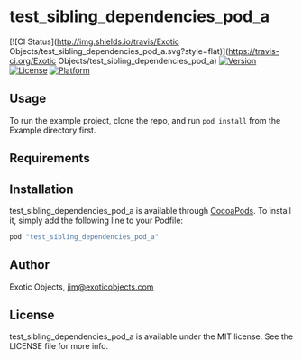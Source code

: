 # test_sibling_dependencies_pod_a

[![CI Status](http://img.shields.io/travis/Exotic Objects/test_sibling_dependencies_pod_a.svg?style=flat)](https://travis-ci.org/Exotic Objects/test_sibling_dependencies_pod_a)
[![Version](https://img.shields.io/cocoapods/v/test_sibling_dependencies_pod_a.svg?style=flat)](http://cocoapods.org/pods/test_sibling_dependencies_pod_a)
[![License](https://img.shields.io/cocoapods/l/test_sibling_dependencies_pod_a.svg?style=flat)](http://cocoapods.org/pods/test_sibling_dependencies_pod_a)
[![Platform](https://img.shields.io/cocoapods/p/test_sibling_dependencies_pod_a.svg?style=flat)](http://cocoapods.org/pods/test_sibling_dependencies_pod_a)

## Usage

To run the example project, clone the repo, and run `pod install` from the Example directory first.

## Requirements

## Installation

test_sibling_dependencies_pod_a is available through [CocoaPods](http://cocoapods.org). To install
it, simply add the following line to your Podfile:

```ruby
pod "test_sibling_dependencies_pod_a"
```

## Author

Exotic Objects, jim@exoticobjects.com

## License

test_sibling_dependencies_pod_a is available under the MIT license. See the LICENSE file for more info.
